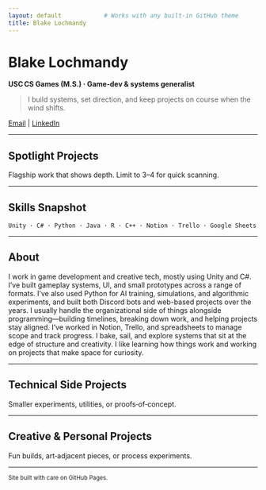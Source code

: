 ```yaml
---
layout: default            # Works with any built‑in GitHub theme
title: Blake Lochmandy
---
```


# Blake Lochmandy  
**USC CS Games (M.S.) · Game‑dev & systems generalist**

> I build systems, set direction, and keep projects on course when the wind shifts.

[Email](mailto:blakeloch@gmail.com) | [LinkedIn](https://linkedin.com/in/blakeloch)

---

## Spotlight Projects
Flagship work that shows depth. Limit to 3–4 for quick scanning.

<!-- TEMPLATE: Gameplay‑heavy project (video embed)
### Project Title  
<iframe width="560" height="315" src="https://www.youtube.com/embed/YOUTUBE_ID" title="Project Title demo" frameborder="0" allowfullscreen style="max-width:100%"></iframe>

**Role:** Solo dev / Gameplay programmer  
**Stack:** Unity · C# · OPTIONAL_EXTRA_TECH  
[Source ↗](GITHUB_URL) | [Play ↗](DEMO_URL)
-->

<!-- TEMPLATE: Technical paper / tool (PDF or write‑up)
### Tool or Study Name  
![thumbnail](IMG_URL)  
Brief one‑line purpose.

**Stack:** Python · TensorFlow · OpenCV  
[Paper ↗](PDF_URL) | [Repo ↗](GITHUB_URL)
-->

---

## Skills Snapshot
`Unity · C# · Python · Java · R · C++ · Notion · Trello · Google Sheets`

---

## About
I work in game development and creative tech, mostly using Unity and C#. I’ve built gameplay systems, UI, and small prototypes across a range of formats. I’ve also used Python for AI training, simulations, and algorithmic experiments, and built both Discord bots and web-based projects over the years.
I usually handle the organizational side of things alongside programming—building timelines, breaking down work, and helping projects stay aligned. I’ve worked in Notion, Trello, and spreadsheets to manage scope and track progress.
I bake, sail, and explore systems that sit at the edge of structure and creativity. I like learning how things work and working on projects that make space for curiosity.

---

## Technical Side Projects
Smaller experiments, utilities, or proofs‑of‑concept.

<!-- TEMPLATE: Discord bot
### Bot Name  
![bot gif](IMG_URL)

**Purpose:** One‑sentence what it solves.  
**Tech:** Python · Discord API  
[Repo ↗](GITHUB_URL)
-->

<!-- TEMPLATE: CLI Tool / Script
### Tool Name  
Short description.

**Tech:** Python · Bash  
[Repo ↗](GITHUB_URL)
-->

---

## Creative & Personal Projects
Fun builds, art‑adjacent pieces, or process experiments.

<!-- TEMPLATE: Interactive web project
### Project Title  
[![screenshot](IMG_URL)](DEMO_URL)

One‑line description.  
[Live ↗](DEMO_URL) | [Source ↗](GITHUB_URL)
-->

<!-- TEMPLATE: Analog / Misc
### Project Name  
Short description e.g., "Recipe notebook that tracks hydration & rise times."  
Assets / links if any.
-->

---

<small>Site built with care on GitHub Pages.</small>

